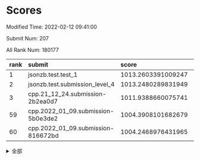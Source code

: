 # Scores

Modified Time: 2022-02-12 09:41:00

Submit Num: 207

All Rank Num: 180177

| rank |               submit               |       score        |       sigma        | pk_num |
| :--- | :--------------------------------- | :----------------- | :----------------- | :----- |
| 1    | jsonzb.test.test_1                 | 1013.2603391009247 | 0.8360715489800443 | 3480   |
| 2    | jsonzb.test.submission_level_4     | 1013.2480289831949 | 0.8025828085774891 | 3483   |
| 3    | cpp.21_12_24.submission-2b2ea0d7   | 1011.9388660075741 | 0.7707785783107887 | 3481   |
| 59   | cpp.2022_01_09.submission-5b0e3de2 | 1004.3908101682679 | 0.7232166268690834 | 3482   |
| 60   | cpp.2022_01_09.submission-816672bd | 1004.2468976431965 | 0.7238688469223702 | 3481   |


<details>
<summary>全部</summary>

| rank |                 submit                 |       score        |       sigma        | pk_num |
| :--- | :------------------------------------- | :----------------- | :----------------- | :----- |
| 1    | jsonzb.test.test_1                     | 1013.2603391009247 | 0.8360715489800443 | 3480   |
| 2    | jsonzb.test.submission_level_4         | 1013.2480289831949 | 0.8025828085774891 | 3483   |
| 3    | cpp.21_12_24.submission-2b2ea0d7       | 1011.9388660075741 | 0.7707785783107887 | 3481   |
| 4    | gobigger.level_3.submission_level_3_40 | 1011.6958751457653 | 0.7873650385090404 | 3481   |
| 5    | gobigger.level_3.submission_level_3_13 | 1011.2943666114718 | 0.7710607189808657 | 3479   |
| 6    | gobigger.level_3.submission_level_3_20 | 1011.2804327955396 | 0.8041328709282842 | 3478   |
| 7    | gobigger.level_3.submission_level_3_21 | 1011.2027156089512 | 0.7595226984316504 | 3483   |
| 8    | gobigger.level_3.submission_level_3_31 | 1011.1619838391686 | 0.7830119699485737 | 3482   |
| 9    | gobigger.level_3.submission_level_3_16 | 1011.1113033910519 | 0.7878847125293457 | 3482   |
| 10   | gobigger.level_3.submission_level_3_46 | 1010.9916922516628 | 0.7555374853138849 | 3476   |
| 11   | gobigger.level_3.submission_level_3_45 | 1010.9766011919786 | 0.7555315174293202 | 3482   |
| 12   | gobigger.level_3.submission_level_3_26 | 1010.8727931365745 | 0.7410438384149831 | 3484   |
| 13   | gobigger.level_3.submission_level_3_28 | 1010.8007934068695 | 0.7572227868336946 | 3482   |
| 14   | gobigger.level_3.submission_level_3_11 | 1010.6310067035761 | 0.7640931067597295 | 3484   |
| 15   | gobigger.level_3.submission_level_3_38 | 1010.5581427501716 | 0.7630995812081575 | 3480   |
| 16   | gobigger.level_3.submission_level_3_17 | 1010.5464838572263 | 0.7477496700220633 | 3481   |
| 17   | gobigger.level_3.submission_level_3_18 | 1010.5406685800309 | 0.7525240315181579 | 3484   |
| 18   | gobigger.level_3.submission_level_3_7  | 1010.5147884479679 | 0.7717935002352535 | 3486   |
| 19   | gobigger.level_3.submission_level_3_48 | 1010.5009956706414 | 0.7680091261458625 | 3480   |
| 20   | gobigger.level_3.submission_level_3_44 | 1010.4891170781002 | 0.7665950768789992 | 3480   |
| 21   | gobigger.level_3.submission_level_3_14 | 1010.3631999474636 | 0.7378371921222994 | 3483   |
| 22   | gobigger.level_3.submission_level_3_9  | 1010.3315785240266 | 0.7638469222945865 | 3483   |
| 23   | gobigger.level_3.submission_level_3_24 | 1010.3113587916299 | 0.7360945138799181 | 3478   |
| 24   | gobigger.level_3.submission_level_3_1  | 1010.1851569257606 | 0.7615944483033532 | 3482   |
| 25   | gobigger.level_3.submission_level_3_41 | 1010.0621794459834 | 0.7410697406949327 | 3485   |
| 26   | gobigger.level_3.submission_level_3_15 | 1009.9117051040491 | 0.7340549390116613 | 3486   |
| 27   | gobigger.level_3.submission_level_3_5  | 1009.9045767522731 | 0.7732586477505777 | 3482   |
| 28   | gobigger.level_3.submission_level_3_29 | 1009.8754176961197 | 0.7548355341660282 | 3483   |
| 29   | gobigger.level_3.submission_level_3_6  | 1009.85614454223   | 0.7257788675944963 | 3483   |
| 30   | gobigger.level_3.submission_level_3_35 | 1009.778997434809  | 0.7657595557361572 | 3484   |
| 31   | gobigger.level_3.submission_level_3_27 | 1009.7100682692517 | 0.7629202079154289 | 3482   |
| 32   | gobigger.level_3.submission_level_3_39 | 1009.6717958674024 | 0.7450530997251885 | 3482   |
| 33   | gobigger.level_3.submission_level_3_3  | 1009.6668108982585 | 0.7426638563286533 | 3484   |
| 34   | gobigger.level_3.submission_level_3_23 | 1009.6126339326905 | 0.7468423746459684 | 3483   |
| 35   | gobigger.level_3.submission_level_3_42 | 1009.5850522457863 | 0.7688770289557727 | 3482   |
| 36   | gobigger.level_3.submission_level_3_2  | 1009.4008463254354 | 0.7565756112002529 | 3483   |
| 37   | gobigger.level_3.submission_level_3_49 | 1009.3229551503398 | 0.7443841108326039 | 3480   |
| 38   | gobigger.level_3.submission_level_3_43 | 1009.3037186802093 | 0.7378592678816314 | 3483   |
| 39   | gobigger.level_3.submission_level_3_30 | 1009.2663957845517 | 0.765330188099987  | 3480   |
| 40   | gobigger.level_3.submission_level_3_10 | 1009.1958621114152 | 0.7383341174207462 | 3487   |
| 41   | gobigger.level_3.submission_level_3_36 | 1009.1935904300832 | 0.7408354994138003 | 3484   |
| 42   | gobigger.level_3.submission_level_3_25 | 1009.1884990905098 | 0.7458286344724042 | 3483   |
| 43   | gobigger.level_3.submission_level_3_19 | 1009.1150637895221 | 0.7539630358679231 | 3484   |
| 44   | gobigger.level_3.submission_level_3_32 | 1009.1111436130406 | 0.7619998931164847 | 3487   |
| 45   | gobigger.level_3.submission_level_3_8  | 1009.0856868485366 | 0.7341074955326835 | 3483   |
| 46   | gobigger.level_3.submission_level_3_22 | 1009.0835705175662 | 0.7628027989242013 | 3484   |
| 47   | gobigger.level_3.submission_level_3_37 | 1009.0762916266766 | 0.7420277655641593 | 3483   |
| 48   | gobigger.level_3.submission_level_3_4  | 1008.8637200825335 | 0.737633576021598  | 3482   |
| 49   | gobigger.level_3.submission_level_3_12 | 1008.7650711603814 | 0.7559436698780546 | 3482   |
| 50   | gobigger.level_3.submission_level_3_0  | 1008.5774569942236 | 0.7422638689376531 | 3487   |
| 51   | gobigger.level_3.submission_level_3_34 | 1008.5041785069042 | 0.7368045966433707 | 3478   |
| 52   | gobigger.level_3.submission_level_3_47 | 1008.0845054148754 | 0.7296545538317619 | 3480   |
| 53   | gobigger.level_3.submission_level_3_33 | 1007.7546155811935 | 0.7353879497337817 | 3478   |
| 54   | gobigger.level_1.submission_level_1_34 | 1004.9399820173122 | 0.7337529560640135 | 3476   |
| 55   | gobigger.level_1.submission_level_1_30 | 1004.6851687680432 | 0.7156405996398564 | 3481   |
| 56   | gobigger.level_1.submission_level_1_19 | 1004.4530807786192 | 0.7149035559361718 | 3480   |
| 57   | gobigger.level_1.submission_level_1_33 | 1004.4391410561749 | 0.7134797505193651 | 3477   |
| 58   | gobigger.level_1.submission_level_1_35 | 1004.4343467969844 | 0.7272133464374203 | 3480   |
| 59   | cpp.2022_01_09.submission-5b0e3de2     | 1004.3908101682679 | 0.7232166268690834 | 3482   |
| 60   | cpp.2022_01_09.submission-816672bd     | 1004.2468976431965 | 0.7238688469223702 | 3481   |
| 61   | gobigger.level_1.submission_level_1_9  | 1004.1716259687363 | 0.7119396190179499 | 3480   |
| 62   | gobigger.level_1.submission_level_1_39 | 1004.1246023099947 | 0.7263880040766422 | 3479   |
| 63   | gobigger.level_1.submission_level_1_5  | 1004.1061895009482 | 0.7239435017830811 | 3481   |
| 64   | gobigger.level_1.submission_level_1_18 | 1004.0717979462871 | 0.7078621222532541 | 3489   |
| 65   | gobigger.level_1.submission_level_1_29 | 1004.0518945261624 | 0.726591929657432  | 3480   |
| 66   | gobigger.level_1.submission_level_1_22 | 1003.9835913646078 | 0.7100580889117075 | 3477   |
| 67   | gobigger.level_1.submission_level_1_23 | 1003.9620327422315 | 0.7095841942126557 | 3478   |
| 68   | gobigger.level_1.submission_level_1_37 | 1003.9554706274862 | 0.7221469099189064 | 3479   |
| 69   | gobigger.level_1.submission_level_1_45 | 1003.9295860664186 | 0.7206755684701088 | 3479   |
| 70   | gobigger.level_1.submission_level_1_28 | 1003.9213514664159 | 0.7212183112616591 | 3480   |
| 71   | gobigger.level_1.submission_level_1_6  | 1003.903237741974  | 0.7145518865957088 | 3481   |
| 72   | gobigger.level_1.submission_level_1_27 | 1003.7375172381952 | 0.7193719466492083 | 3485   |
| 73   | gobigger.level_1.submission_level_1_8  | 1003.7292808509607 | 0.7101283276895856 | 3476   |
| 74   | gobigger.level_1.submission_level_1_3  | 1003.5755812833487 | 0.7184111517195465 | 3480   |
| 75   | gobigger.level_1.submission_level_1_36 | 1003.5690563745947 | 0.7056335795415158 | 3480   |
| 76   | gobigger.level_1.submission_level_1_20 | 1003.5416177801386 | 0.7265422763909026 | 3485   |
| 77   | gobigger.level_1.submission_level_1_16 | 1003.5215563576126 | 0.7264645884815744 | 3478   |
| 78   | gobigger.level_1.submission_level_1_24 | 1003.4277197140233 | 0.7115166280384561 | 3485   |
| 79   | gobigger.level_1.submission_level_1_4  | 1003.3596793444254 | 0.7217829675108968 | 3479   |
| 80   | gobigger.level_1.submission_level_1_48 | 1003.3365517592424 | 0.7216549277878059 | 3482   |
| 81   | gobigger.level_1.submission_level_1_43 | 1003.2911277460922 | 0.7185503181997331 | 3477   |
| 82   | gobigger.level_1.submission_level_1_25 | 1003.2722186262612 | 0.7172869888186038 | 3485   |
| 83   | gobigger.level_1.submission_level_1_13 | 1003.2380962043513 | 0.719221781706731  | 3482   |
| 84   | gobigger.level_1.submission_level_1_49 | 1003.2257456322113 | 0.7179135558274525 | 3483   |
| 85   | gobigger.level_1.submission_level_1_32 | 1003.2179840736515 | 0.7226112940880978 | 3486   |
| 86   | gobigger.level_1.submission_level_1_15 | 1003.2129424203866 | 0.7274397289030605 | 3478   |
| 87   | gobigger.level_1.submission_level_1_44 | 1003.2080673462132 | 0.7230040394289989 | 3484   |
| 88   | gobigger.level_1.submission_level_1_1  | 1003.1491858879518 | 0.7305109535163011 | 3482   |
| 89   | gobigger.level_1.submission_level_1_47 | 1003.1271067758611 | 0.728041501916747  | 3480   |
| 90   | gobigger.level_1.submission_level_1_10 | 1003.0644067386455 | 0.7217275947791754 | 3479   |
| 91   | gobigger.level_1.submission_level_1_21 | 1002.9543259891697 | 0.7069191566760193 | 3484   |
| 92   | gobigger.level_1.submission_level_1_11 | 1002.8312069389128 | 0.7131162554081484 | 3488   |
| 93   | gobigger.level_1.submission_level_1_26 | 1002.7852803404196 | 0.7085164255395818 | 3474   |
| 94   | gobigger.level_1.submission_level_1_41 | 1002.7459590011377 | 0.7238592960977478 | 3484   |
| 95   | gobigger.level_1.submission_level_1_38 | 1002.7371183432111 | 0.7175023526346915 | 3481   |
| 96   | gobigger.level_1.submission_level_1_46 | 1002.4714736129927 | 0.7204938074905582 | 3486   |
| 97   | gobigger.level_1.submission_level_1_31 | 1002.4472936905634 | 0.7080309741866366 | 3477   |
| 98   | gobigger.level_1.submission_level_1_2  | 1002.3117122772366 | 0.7213273392128395 | 3484   |
| 99   | gobigger.level_1.submission_level_1_40 | 1002.197925642118  | 0.7143038423229717 | 3479   |
| 100  | gobigger.level_1.submission_level_1_17 | 1002.1231389758271 | 0.7113890397042084 | 3488   |
| 101  | gobigger.level_1.submission_level_1_12 | 1002.0449106245322 | 0.7254773980582825 | 3482   |
| 102  | gobigger.level_1.submission_level_1_7  | 1002.0043697646395 | 0.7049379332412157 | 3478   |
| 103  | gobigger.level_1.submission_level_1_14 | 1001.9310588811803 | 0.710894980029865  | 3482   |
| 104  | gobigger.level_1.submission_level_1_42 | 1001.7501691554278 | 0.7067281461344254 | 3477   |
| 105  | gobigger.level_1.submission_level_1_0  | 1001.6835663950758 | 0.7154584109422091 | 3479   |
| 106  | gobigger.random.submission_random_15   | 997.5549803496735  | 0.7232149303406988 | 3479   |
| 107  | gobigger.random.submission_random_7    | 997.2616491007595  | 0.7031198696797419 | 3482   |
| 108  | gobigger.random.submission_random_19   | 997.1868205320852  | 0.7216044971210605 | 3478   |
| 109  | gobigger.random.submission_random_16   | 997.1233932016577  | 0.707733048481215  | 3478   |
| 110  | gobigger.random.submission_random_48   | 997.0733942903861  | 0.7185181606563131 | 3482   |
| 111  | gobigger.random.submission_random_13   | 997.0114884120519  | 0.7178587268210139 | 3484   |
| 112  | gobigger.random.submission_random_24   | 997.0049548730481  | 0.7135815962061844 | 3477   |
| 113  | gobigger.random.submission_random_2    | 996.9899106504201  | 0.717624798118867  | 3487   |
| 114  | gobigger.random.submission_random_21   | 996.8145968019678  | 0.7118420740280211 | 3485   |
| 115  | gobigger.random.submission_random_36   | 996.7999880731375  | 0.7039948533632892 | 3485   |
| 116  | gobigger.random.submission_random_3    | 996.6356637579707  | 0.7032320593666163 | 3485   |
| 117  | gobigger.random.submission_random_29   | 996.5714337397517  | 0.7108950687101142 | 3479   |
| 118  | gobigger.random.submission_random_6    | 996.5012236183213  | 0.7041042532866937 | 3478   |
| 119  | gobigger.random.submission_random_18   | 996.4409696392353  | 0.7103052122475858 | 3483   |
| 120  | gobigger.random.submission_random_33   | 996.3760219847593  | 0.7032005071634068 | 3488   |
| 121  | gobigger.random.submission_random_0    | 996.3612144869805  | 0.6974907911228281 | 3480   |
| 122  | gobigger.random.submission_random_37   | 996.3042352616163  | 0.6937384737575267 | 3483   |
| 123  | gobigger.random.submission_random_5    | 996.2372944576031  | 0.7211057734299806 | 3479   |
| 124  | gobigger.random.submission_random_30   | 996.2306406924585  | 0.7095593064808735 | 3485   |
| 125  | gobigger.random.submission_random_40   | 996.2291684503456  | 0.7054640279196732 | 3482   |
| 126  | gobigger.random.submission_random_39   | 996.1818211888339  | 0.7014522405525989 | 3488   |
| 127  | gobigger.random.submission_random_23   | 996.049764263922   | 0.7056893527157331 | 3478   |
| 128  | gobigger.random.submission_random_44   | 996.0197916087252  | 0.7341715692008095 | 3480   |
| 129  | gobigger.random.submission_random_11   | 996.0147740537698  | 0.7143439776106743 | 3479   |
| 130  | gobigger.random.submission_random_35   | 995.988410164844   | 0.7175495949448754 | 3483   |
| 131  | gobigger.random.submission_random_28   | 995.98185716464    | 0.7232496652518533 | 3484   |
| 132  | gobigger.random.submission_random_8    | 995.9004646839489  | 0.7126978817480228 | 3481   |
| 133  | gobigger.random.submission_random_17   | 995.8094208673314  | 0.7022463652895578 | 3481   |
| 134  | gobigger.random.submission_random_14   | 995.7328512028691  | 0.7228791633483609 | 3481   |
| 135  | gobigger.random.submission_random_1    | 995.705469450984   | 0.7207501803138715 | 3485   |
| 136  | gobigger.random.submission_random_32   | 995.6840276860017  | 0.7118803231803336 | 3482   |
| 137  | gobigger.random.submission_random_41   | 995.6583813038254  | 0.7225052626909356 | 3483   |
| 138  | gobigger.random.submission_random_27   | 995.60290808791    | 0.7159124143506069 | 3481   |
| 139  | gobigger.random.submission_random_9    | 995.5489188080142  | 0.7195043421455141 | 3479   |
| 140  | gobigger.random.submission_random_22   | 995.5064880804445  | 0.7064777853464322 | 3486   |
| 141  | gobigger.random.submission_random_43   | 995.4712625277492  | 0.720432692646627  | 3483   |
| 142  | gobigger.random.submission_random_4    | 995.4682268052534  | 0.7107385384223719 | 3479   |
| 143  | gobigger.random.submission_random_42   | 995.4145911852113  | 0.7123640194444666 | 3482   |
| 144  | gobigger.random.submission_random_34   | 995.4079341560574  | 0.717097661856452  | 3487   |
| 145  | gobigger.random.submission_random_45   | 995.3794724894299  | 0.7374472144912999 | 3480   |
| 146  | gobigger.random.submission_random_26   | 995.3705128737016  | 0.7110797965539619 | 3483   |
| 147  | gobigger.random.submission_random_25   | 995.3702127241808  | 0.7147909426215879 | 3480   |
| 148  | gobigger.random.submission_random_46   | 995.3700392133178  | 0.7127044964891017 | 3487   |
| 149  | gobigger.random.submission_random_38   | 995.2925672647032  | 0.7125488370091514 | 3479   |
| 150  | gobigger.random.submission_random_47   | 995.1692009856336  | 0.7187227163155625 | 3484   |
| 151  | gobigger.random.submission_random_49   | 995.0366070105498  | 0.7006227220662251 | 3486   |
| 152  | gobigger.random.submission_random_10   | 994.9935388297349  | 0.7036679270443585 | 3478   |
| 153  | gobigger.random.submission_random_20   | 994.8559299386447  | 0.7006492546111425 | 3477   |
| 154  | gobigger.random.submission_random_12   | 994.6252592274038  | 0.7310937985325373 | 3481   |
| 155  | gobigger.random.submission_random_31   | 994.4098032307874  | 0.7141468050223472 | 3479   |
| 156  | gobigger.level_2.submission_level_2_37 | 993.4286164534292  | 0.7420957580211279 | 3483   |
| 157  | gobigger.level_2.submission_level_2_10 | 993.3807132423016  | 0.7449233806567686 | 3481   |
| 158  | gobigger.level_2.submission_level_2_5  | 993.3505483635073  | 0.7430376838175281 | 3479   |
| 159  | gobigger.level_2.submission_level_2_14 | 993.2761268131088  | 0.7215352237694573 | 3483   |
| 160  | gobigger.level_2.submission_level_2_45 | 993.2607812757411  | 0.7347480606034787 | 3481   |
| 161  | gobigger.level_2.submission_level_2_18 | 993.1851358428535  | 0.7390170346603047 | 3477   |
| 162  | gobigger.level_2.submission_level_2_1  | 993.1738287083951  | 0.7333323611779717 | 3487   |
| 163  | gobigger.level_2.submission_level_2_35 | 993.0711730857334  | 0.7546048908807255 | 3480   |
| 164  | gobigger.level_2.submission_level_2_39 | 992.9897092849552  | 0.7552118109784354 | 3484   |
| 165  | gobigger.level_2.submission_level_2_25 | 992.8431597598184  | 0.7486088579084492 | 3482   |
| 166  | gobigger.level_2.submission_level_2_27 | 992.8428525120624  | 0.7426420908694821 | 3479   |
| 167  | gobigger.level_2.submission_level_2_16 | 992.8270034104827  | 0.7353966910907455 | 3483   |
| 168  | gobigger.level_2.submission_level_2_9  | 992.817799748598   | 0.7397937234527022 | 3476   |
| 169  | gobigger.level_2.submission_level_2_4  | 992.8050273810392  | 0.7318349067811593 | 3484   |
| 170  | gobigger.level_2.submission_level_2_38 | 992.7993222540958  | 0.7422537077779584 | 3479   |
| 171  | gobigger.level_2.submission_level_2_6  | 992.6087914165353  | 0.741006870351812  | 3482   |
| 172  | gobigger.level_2.submission_level_2_42 | 992.4842334406101  | 0.7382428944822372 | 3484   |
| 173  | gobigger.level_2.submission_level_2_17 | 992.4471332147931  | 0.7383481015035628 | 3480   |
| 174  | gobigger.level_2.submission_level_2_44 | 992.3974953422476  | 0.7439134295042569 | 3482   |
| 175  | gobigger.level_2.submission_level_2_28 | 992.3143180898046  | 0.7406626251993939 | 3483   |
| 176  | gobigger.level_2.submission_level_2_48 | 992.2589609107815  | 0.7359758492380251 | 3482   |
| 177  | gobigger.level_2.submission_level_2_43 | 992.2523367161776  | 0.7441557785660485 | 3479   |
| 178  | gobigger.level_2.submission_level_2_32 | 992.2214303453273  | 0.7438698325058416 | 3482   |
| 179  | gobigger.level_2.submission_level_2_20 | 992.1772686045649  | 0.7451142088105902 | 3486   |
| 180  | gobigger.level_2.submission_level_2_23 | 992.0625002457116  | 0.7489479133649801 | 3480   |
| 181  | gobigger.level_2.submission_level_2_22 | 992.030079401357   | 0.7366699376659697 | 3483   |
| 182  | gobigger.level_2.submission_level_2_2  | 992.0266742112237  | 0.7347674145883814 | 3482   |
| 183  | gobigger.level_2.submission_level_2_12 | 991.9985378326978  | 0.769796526158573  | 3485   |
| 184  | gobigger.level_2.submission_level_2_30 | 991.8543407280391  | 0.7483959862944558 | 3476   |
| 185  | gobigger.level_2.submission_level_2_47 | 991.8533304332435  | 0.7393218547190892 | 3483   |
| 186  | gobigger.level_2.submission_level_2_24 | 991.7505734746868  | 0.7402593710076586 | 3480   |
| 187  | gobigger.level_2.submission_level_2_0  | 991.6326437353463  | 0.753449248934386  | 3487   |
| 188  | gobigger.level_2.submission_level_2_41 | 991.5764775330815  | 0.7608962816379025 | 3487   |
| 189  | gobigger.level_2.submission_level_2_13 | 991.5565212702954  | 0.7410940930202851 | 3481   |
| 190  | gobigger.level_2.submission_level_2_49 | 991.4151324460686  | 0.7701086003728074 | 3485   |
| 191  | gobigger.level_2.submission_level_2_3  | 991.4051679390152  | 0.7536897030977481 | 3481   |
| 192  | gobigger.level_2.submission_level_2_15 | 991.3517994068911  | 0.7691583719502769 | 3479   |
| 193  | gobigger.level_2.submission_level_2_40 | 991.2970633537246  | 0.7583417310749985 | 3484   |
| 194  | gobigger.level_2.submission_level_2_26 | 991.2692926409663  | 0.7670063772285761 | 3477   |
| 195  | gobigger.level_2.submission_level_2_21 | 991.2611477079025  | 0.7511251527641313 | 3487   |
| 196  | gobigger.level_2.submission_level_2_19 | 991.1105774831155  | 0.7509727568933829 | 3484   |
| 197  | gobigger.level_2.submission_level_2_46 | 991.0768249450346  | 0.761988338679114  | 3483   |
| 198  | gobigger.level_2.submission_level_2_33 | 991.0679119298222  | 0.749728366383201  | 3480   |
| 199  | gobigger.level_2.submission_level_2_34 | 990.7726097517119  | 0.7510670841795998 | 3477   |
| 200  | gobigger.level_2.submission_level_2_31 | 990.7475417341212  | 0.7357978985605159 | 3486   |
| 201  | gobigger.level_2.submission_level_2_36 | 990.5368410109237  | 0.7528585966835992 | 3483   |
| 202  | gobigger.level_2.submission_level_2_29 | 990.5029295708825  | 0.7591949227956795 | 3484   |
| 203  | gobigger.level_2.submission_level_2_8  | 990.3805196833757  | 0.777650332185043  | 3480   |
| 204  | gobigger.level_2.submission_level_2_7  | 990.0401093143805  | 0.7713603302473019 | 3477   |
| 205  | gobigger.level_2.submission_level_2_11 | 989.3220262913702  | 0.76697094050525   | 3478   |
| 206  | gobigger.none.submission_none_1        | 979.5682337165931  | 1.2243800261015898 | 3480   |
| 207  | gobigger.none.submission_none_0        | 976.028474028467   | 1.3884930134801738 | 3482   |

</details>